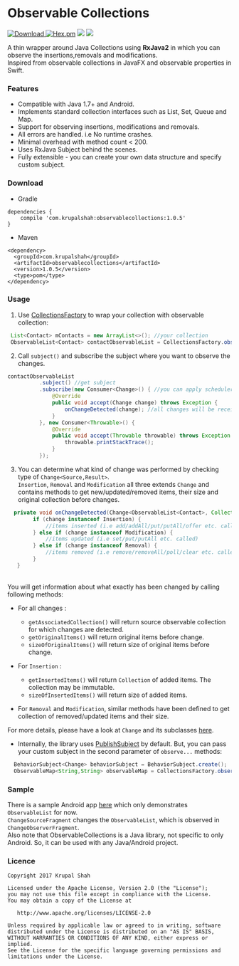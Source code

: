 # Observable Collections
 [ ![Download](https://api.bintray.com/packages/krupalshah55/ObservableCollections/observablecollections/images/download.svg) ](https://bintray.com/krupalshah55/ObservableCollections/observablecollections/_latestVersion)
 [![Hex.pm](https://img.shields.io/hexpm/l/plug.svg)](https://github.com/krupalshah/ObservableCollections/blob/master/LICENSE)
<a href="http://www.methodscount.com/?lib=com.krupalshah%3Aobservablecollections%3A1.0.5"><img src="https://img.shields.io/badge/Methods count-core: 178 | deps: 10295-e91e63.svg"/></a>
<a href="http://www.methodscount.com/?lib=com.krupalshah%3Aobservablecollections%3A1.0.5"><img src="https://img.shields.io/badge/Size-18 KB-e91e63.svg"/></a>

A thin wrapper around Java Collections using **RxJava2** in which you can observe the insertions,removals and modifications.<br/>Inspired from observable collections in JavaFX and observable properties in Swift.<br/>

### Features

* Compatible with Java 1.7+ and Android.
* Implements standard collection interfaces such as List, Set, Queue and Map.
* Support for observing insertions, modifications and removals.
* All errors are handled. i.e No runtime crashes.
* Minimal overhead with method count < 200.
* Uses RxJava Subject behind the scenes.
* Fully extensible - you can create your own data structure and specify custom subject.

### Download
* Gradle
```
dependencies {
    compile 'com.krupalshah:observablecollections:1.0.5'
}
```

* Maven
```
<dependency>
  <groupId>com.krupalshah</groupId>
  <artifactId>observablecollections</artifactId>
  <version>1.0.5</version>
  <type>pom</type>
</dependency>
```

### Usage

1. Use [CollectionsFactory](https://github.com/krupalshah/ObservableCollections/blob/master/lib/src/main/java/com/krupalshah/observablecollections/CollectionsFactory.java) to wrap your collection with observable collection:

```java
 List<Contact> mContacts = new ArrayList<>(); //your collection
 ObservableList<Contact> contactObservableList = CollectionsFactory.observableList(mContacts); //pass in observable... method
```

2. Call `subject()` and subscribe the subject where you want to observe the changes.

```java
contactObservableList
          .subject() //get subject
          .subscribe(new Consumer<Change>() { //you can apply schedulers if you want
              @Override
              public void accept(Change change) throws Exception {
                  onChangeDetected(change); //all changes will be received here
              }
          }, new Consumer<Throwable>() {
              @Override
              public void accept(Throwable throwable) throws Exception {
                  throwable.printStackTrace();
              }
          });
```

3. You can determine what kind of change was performed by checking type of `Change<Source,Result>`.<br/>
`Insertion`, `Removal` and `Modification` all three extends `Change` and contains methods to get new/updated/removed items, their size and original collection before changes.

```java
  private void onChangeDetected(Change<ObservableList<Contact>, Collection<Contact>> change) {
        if (change instanceof Insertion) {
            //items inserted (i.e add/addAll/put/putAll/offer etc. called)
        } else if (change instanceof Modification) {
            //items updated (i.e set/put/putAll etc. called)
        } else if (change instanceof Removal) {
            //items removed (i.e remove/removeAll/poll/clear etc. called)
        }
   }
```
<br/>You will get information about what exactly has been changed by calling following methods:
* For all changes : 
  * `getAssociatedCollection()` will return source observable collection for which changes are detected.
  * `getOriginalItems()` will return original items before change.
  * `sizeOfOriginalItems()` will return size of original items before change.
* For `Insertion` : 
  * `getInsertedItems()` will return `Collection` of added items. The collection may be immutable.
  * `sizeOfInsertedItems()` will return size of added items.

* For `Removal` and `Modification`, similar methods have been defined to get collection of removed/updated items and their size.

For more details, please have a look at `Change` and its subclasses [here](https://github.com/krupalshah/ObservableCollections/tree/master/lib/src/main/java/com/krupalshah/observablecollections/change).

* Internally, the library uses [PublishSubject](http://reactivex.io/RxJava/javadoc/rx/subjects/PublishSubject.html) by default. But, you can pass your custom subject in the second parameter of `observe...` methods:
```java
  BehaviorSubject<Change> behaviorSubject = BehaviorSubject.create();
  ObservableMap<String,String> observableMap = CollectionsFactory.observableMap(new ArrayMap<String, String>(), behaviorSubject);
```

### Sample
There is a sample Android app [here](https://github.com/krupalshah/ObservableCollections/tree/master/app) which only demonstrates `ObservableList` for now.<br/>`ChangeSourceFragment` changes the `ObservableList`, which is observed in `ChangeObserverFragment`.<br/>Also note that ObservableCollections is a Java library, not specific to only Android. So, it can be used with any Java/Android project.


### Licence
```
Copyright 2017 Krupal Shah

Licensed under the Apache License, Version 2.0 (the "License");
you may not use this file except in compliance with the License.
You may obtain a copy of the License at

   http://www.apache.org/licenses/LICENSE-2.0

Unless required by applicable law or agreed to in writing, software
distributed under the License is distributed on an "AS IS" BASIS,
WITHOUT WARRANTIES OR CONDITIONS OF ANY KIND, either express or implied.
See the License for the specific language governing permissions and
limitations under the License.
```
